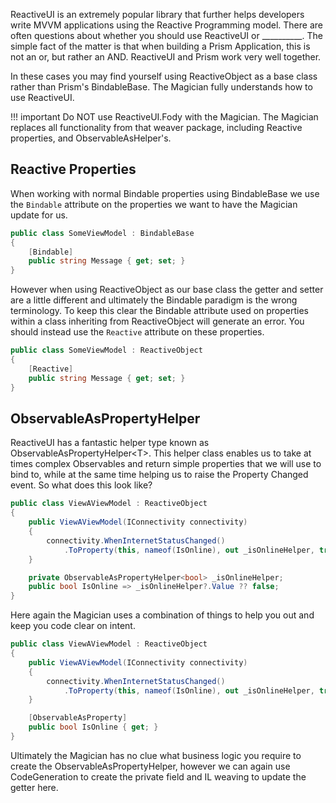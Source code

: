 ReactiveUI is an extremely popular library that further helps developers write MVVM applications using the Reactive Programming model. There are often questions about whether you should use ReactiveUI or __________. The simple fact of the matter is that when building a Prism Application, this is not an or, but rather an AND. ReactiveUI and Prism work very well together.

In these cases you may find yourself using ReactiveObject as a base class rather than Prism's BindableBase. The Magician fully understands how to use ReactiveUI.

!!! important
    Do NOT use ReactiveUI.Fody with the Magician. The Magician replaces all functionality from that weaver package, including Reactive properties, and ObservableAsHelper's.

## Reactive Properties

When working with normal Bindable properties using BindableBase we use the `Bindable` attribute on the properties we want to have the Magician update for us.

```csharp
public class SomeViewModel : BindableBase
{
    [Bindable]
    public string Message { get; set; }
}
```

However when using ReactiveObject as our base class the getter and setter are a little different and ultimately the Bindable paradigm is the wrong terminology. To keep this clear the Bindable attribute used on properties within a class inheriting from ReactiveObject will generate an error. You should instead use the `Reactive` attribute on these properties.

```csharp
public class SomeViewModel : ReactiveObject
{
    [Reactive]
    public string Message { get; set; }
}
```

## ObservableAsPropertyHelper

ReactiveUI has a fantastic helper type known as ObservableAsPropertyHelper<T\>. This helper class enables us to take at times complex Observables and return simple properties that we will use to bind to, while at the same time helping us to raise the Property Changed event. So what does this look like?

```csharp
public class ViewAViewModel : ReactiveObject
{
    public ViewAViewModel(IConnectivity connectivity)
    {
        connectivity.WhenInternetStatusChanged()
            .ToProperty(this, nameof(IsOnline), out _isOnlineHelper, true);
    }

    private ObservableAsPropertyHelper<bool> _isOnlineHelper;
    public bool IsOnline => _isOnlineHelper?.Value ?? false;
}
```

Here again the Magician uses a combination of things to help you out and keep you code clear on intent.

```csharp
public class ViewAViewModel : ReactiveObject
{
    public ViewAViewModel(IConnectivity connectivity)
    {
        connectivity.WhenInternetStatusChanged()
            .ToProperty(this, nameof(IsOnline), out _isOnlineHelper, true);
    }

    [ObservableAsProperty]
    public bool IsOnline { get; }
}
```

Ultimately the Magician has no clue what business logic you require to create the ObservableAsPropertyHelper, however we can again use CodeGeneration to create the private field and IL weaving to update the getter here.